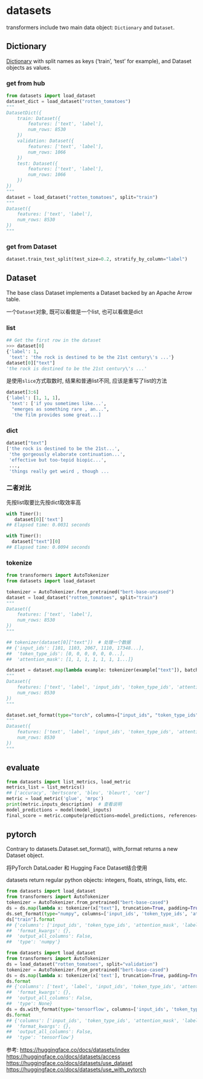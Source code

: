 # datasets




transformers include two main data object: `Dictionary` and `Dataset`.

## Dictionary
[Dictionary](https://huggingface.co/docs/datasets/v2.3.2/en/package_reference/main_classes#datasets.DatasetDict) with split names as keys (‘train’, ‘test’ for example), and Dataset objects as values. 

### get from hub
```python
from datasets import load_dataset
dataset_dict = load_dataset("rotten_tomatoes")
"""
DatasetDict({
    train: Dataset({
        features: ['text', 'label'],
        num_rows: 8530
    })
    validation: Dataset({
        features: ['text', 'label'],
        num_rows: 1066
    })
    test: Dataset({
        features: ['text', 'label'],
        num_rows: 1066
    })
})
"""
dataset = load_dataset("rotten_tomatoes", split="train")
"""
Dataset({
    features: ['text', 'label'],
    num_rows: 8530
})
"""
```
### get from Dataset
```python
dataset.train_test_split(test_size=0.2, stratify_by_column="label")
```




## Dataset
The base class Dataset implements a Dataset backed by an Apache Arrow table.




一个`Dataset`对象, 既可以看做是一个list, 也可以看做是dict

### list

```python
## Get the first row in the dataset
>>> dataset[0]
{'label': 1,
 'text': 'the rock is destined to be the 21st century\'s ...'}
dataset[0]["text"]
'the rock is destined to be the 21st century\'s ...'
```

是使用`slice`方式取数时, 结果和普通list不同, 应该是重写了list的方法
```python
dataset[3:6]
{'label': [1, 1, 1],
 'text': ['if you sometimes like...',
  "emerges as something rare , an...",
  'the film provides some great...]
```


### dict

```python
dataset["text"]
['the rock is destined to be the 21st...',
 'the gorgeously elaborate continuation...',
 'effective but too-tepid biopic...',
 ...,
 'things really get weird , though ... 
```


### 二者对比
先按list取要比先按dict取效率高

```python
with Timer():
   dataset[0]['text']
## Elapsed time: 0.0031 seconds

with Timer():
  dataset["text"][0]
## Elapsed time: 0.0094 seconds

```

### tokenize

```python
from transformers import AutoTokenizer
from datasets import load_dataset

tokenizer = AutoTokenizer.from_pretrained("bert-base-uncased")
dataset = load_dataset("rotten_tomatoes", split="train")
"""
Dataset({
    features: ['text', 'label'],
    num_rows: 8530
})
"""

## tokenizer(dataset[0]["text"])  # 处理一个数据
## {'input_ids': [101, 1103, 2067, 1110, 17348...],
##  'token_type_ids': [0, 0, 0, 0, 0, 0...],
##  'attention_mask': [1, 1, 1, 1, 1, 1, 1...]}

dataset = dataset.map(lambda example: tokenizer(example["text"]), batched=True)  # 进行了特殊处理, 直接是增加了features, 而不是仅仅在"text"中替换
"""
Dataset({
    features: ['text', 'label', 'input_ids', 'token_type_ids', 'attention_mask'],
    num_rows: 8530
})
"""

dataset.set_format(type="torch", columns=["input_ids", "token_type_ids", "attention_mask", "label"])  # 将相应字段设置为tensor
"""
Dataset({
    features: ['text', 'label', 'input_ids', 'token_type_ids', 'attention_mask'],
    num_rows: 8530
})
"""
```



## evaluate

```python
from datasets import list_metrics, load_metric
metrics_list = list_metrics()
## ['accuracy', 'bertscore', 'bleu', 'bleurt', 'cer']
metric = load_metric('glue', 'mrpc')
print(metric.inputs_description)  # 查看说明
model_predictions = model(model_inputs)
final_score = metric.compute(predictions=model_predictions, references=gold_references)
```


## pytorch
Contrary to datasets.Dataset.set_format(), with_format returns a new Dataset object.

将PyTorch DataLoader 和 Hugging Face Dataset结合使用


datasets return regular python objects: integers, floats, strings, lists, etc.


```python
from datasets import load_dataset
from transformers import AutoTokenizer
tokenizer = AutoTokenizer.from_pretrained("bert-base-cased")
ds = ds.map(lambda x: tokenizer(x["text"], truncation=True, padding=True), batched=True)
ds.set_format(type="numpy", columns=['input_ids', 'token_type_ids', 'attention_mask', 'label'])
ds["train"].format
## {'columns': ['input_ids', 'token_type_ids', 'attention_mask', 'label'],
##  'format_kwargs': {},
##  'output_all_columns': False,
##  'type': 'numpy'}
```


```python
from datasets import load_dataset
from transformers import AutoTokenizer
ds = load_dataset("rotten_tomatoes", split="validation")
tokenizer = AutoTokenizer.from_pretrained("bert-base-cased")
ds = ds.map(lambda x: tokenizer(x['text'], truncation=True, padding=True), batched=True)
ds.format
## {'columns': ['text', 'label', 'input_ids', 'token_type_ids', 'attention_mask'],
##  'format_kwargs': {},
##  'output_all_columns': False,
##  'type': None}
ds = ds.with_format(type='tensorflow', columns=['input_ids', 'token_type_ids', 'attention_mask', 'label'])
ds.format
## {'columns': ['input_ids', 'token_type_ids', 'attention_mask', 'label'],
##  'format_kwargs': {},
##  'output_all_columns': False,
##  'type': 'tensorflow'}
```




参考:
https://huggingface.co/docs/datasets/index
https://huggingface.co/docs/datasets/access
https://huggingface.co/docs/datasets/use_dataset
https://huggingface.co/docs/datasets/use_with_pytorch